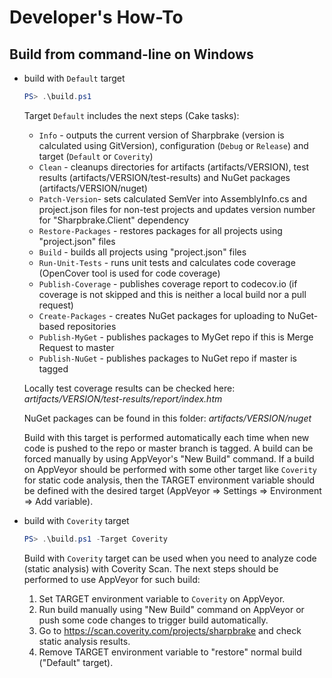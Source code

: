 Developer's How-To
==========

## Build from command-line on Windows

* build with `Default` target

  ```powershell
  PS> .\build.ps1
  ```

  Target `Default` includes the next steps (Cake tasks):

  * `Info` - outputs the current version of Sharpbrake (version is calculated using GitVersion), configuration (`Debug` or `Release`) and target (`Default` or `Coverity`)
  * `Clean` - cleanups directories for artifacts (artifacts/VERSION), test results (artifacts/VERSION/test-results) and NuGet packages (artifacts/VERSION/nuget)
  * `Patch-Version`- sets calculated SemVer into AssemblyInfo.cs and project.json files for non-test projects and updates version number for "Sharpbrake.Client" dependency
  * `Restore-Packages` - restores packages for all projects using "project.json" files
  * `Build` - builds all projects using "project.json" files
  * `Run-Unit-Tests` - runs unit tests and calculates code coverage (OpenCover tool is used for code coverage)
  * `Publish-Coverage` - publishes coverage report to codecov.io (if coverage is not skipped and this is neither a local build nor a pull request)
  * `Create-Packages` - creates NuGet packages for uploading to NuGet-based repositories
  * `Publish-MyGet` - publishes packages to MyGet repo if this is Merge Request to master
  * `Publish-NuGet` - publishes packages to NuGet repo if master is tagged

  Locally test coverage results can be checked here: _artifacts/VERSION/test-results/report/index.htm_

  NuGet packages can be found in this folder: _artifacts/VERSION/nuget_

  Build with this target is performed automatically each time when new code is pushed to the repo or master branch is tagged. A build can be forced manually by using AppVeyor's "New Build" command. If a build on AppVeyor should be performed with some other target like `Coverity` for static code analysis, then the TARGET environment variable should be defined with the desired target (AppVeyor => Settings => Environment => Add variable).

* build with `Coverity` target

  ```powershell
  PS> .\build.ps1 -Target Coverity
  ```

  Build with `Coverity` target can be used when you need to analyze code (static analysis) with Coverity Scan.
  The next steps should be performed to use AppVeyor for such build:

  1. Set TARGET environment variable to `Coverity` on AppVeyor.
  2. Run build manually using "New Build" command on AppVeyor or push some code changes to trigger build automatically.
  3. Go to https://scan.coverity.com/projects/sharpbrake and check static analysis results.
  4. Remove TARGET environment variable to "restore" normal build ("Default" target).